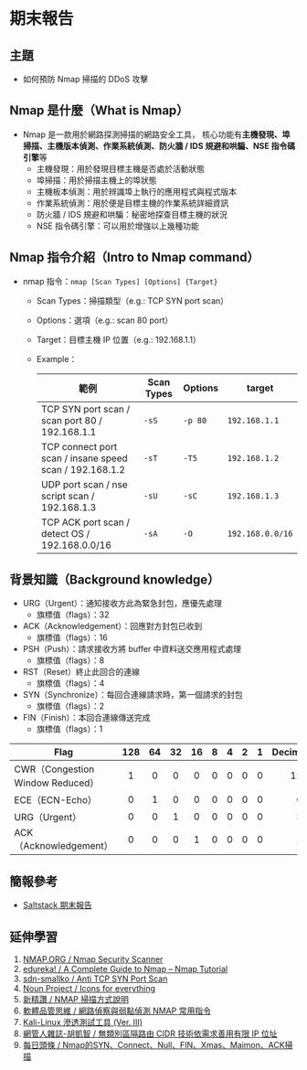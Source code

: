 # 期末報告
## 主題
- 如何預防 Nmap 掃描的 DDoS 攻擊

## Nmap 是什麼（What is Nmap）
- Nmap 是⼀款用於網路探測掃描的網路安全工具， 核心功能有**主機發現、埠掃描、主機版本偵測、作業系統偵測、防火牆 / IDS 規避和哄騙、NSE 指令碼引擎**等
    - 主機發現：用於發現目標主機是否處於活動狀態
    - 埠掃描：用於掃描主機上的埠狀態
    - 主機板本偵測：用於辨識埠上執行的應用程式與程式版本
    - 作業系統偵測：用於便是目標主機的作業系統詳細資訊
    - 防火牆 / IDS 規避和哄騙：秘密地探查目標主機的狀況
    - NSE 指令碼引擎：可以用於增強以上幾種功能

## Nmap 指令介紹（Intro to Nmap command）
- nmap 指令：`nmap [Scan Types] [Options] {Target}`
    - Scan Types：掃描類型（e.g.: TCP SYN port scan）
    - Options：選項（e.g.: scan 80 port）
    - Target：目標主機 IP 位置（e.g.: 192.168.1.1）
    - Example：

        | 範例 | Scan Types | Options | target |
        | ---- | ---- | ---- | ---- |
        | TCP SYN port scan / scan port 80 / 192.168.1.1 | `-sS` | `-p 80` | `192.168.1.1` |
        | TCP connect port scan / insane speed scan / 192.168.1.2 | `-sT` | `-T5` | `192.168.1.2` |
        | UDP port scan / nse script scan / 192.168.1.3 | `-sU` | `-sC` | `192.168.1.3` |
        | TCP ACK port scan / detect OS / 192.168.0.0/16 | `-sA` | `-O` | `192.168.0.0/16` | 


## 背景知識（Background knowledge）
- URG（Urgent）：通知接收方此為緊急封包，應優先處理
    - 旗標值（flags）：32
- ACK（Acknowledgement）：回應對方封包已收到
    - 旗標值（flags）：16
- PSH（Push）：請求接收方將 buffer 中資料送交應用程式處理
    - 旗標值（flags）：8
- RST（Reset）終止此回合的連線
    - 旗標值（flags）：4
- SYN（Synchronize）：每回合連線請求時，第一個請求的封包
    - 旗標值（flags）：2
- FIN（Finish）：本回合連線傳送完成
    - 旗標值（flags）：1

| Flag | 128 | 64 | 32 | 16 | 8 | 4 | 2 | 1 | Decimal |
| ---- | :----: | :----: | :----: | :----: | :----: | :----: | :----: | :----: | ----: |
| CWR（Congestion Window Reduced） | 1 | 0 | 0 | 0 | 0 | 0 | 0 | 0 | 128 |
| ECE（ECN-Echo） | 0 | 1 | 0 | 0 | 0 | 0 | 0 | 0 | 64 |
| URG（Urgent） | 0 | 0 | 1 | 0 | 0 | 0 | 0 | 0 | 32 |
| ACK（Acknowledgement） | 0 | 0 | 0 | 1 | 0 | 0 | 0 | 0 | 16 |

## 簡報參考
* [Saltstack 期末報告](https://drive.google.com/open?id=1IhvsjYjrs7-ePL-La_P9rcQAjdg67VOU)

## 延伸學習
1. [NMAP.ORG / Nmap Security Scanner](https://bit.ly/3dkrVnR)
2. [ edureka! / A Complete Guide to Nmap – Nmap Tutorial](bit.ly/3dlovBm)
3. [sdn-smallko / Anti TCP SYN Port Scan](bit.ly/3elYOlu)
4. [Noun Project / Icons for everything](bit.ly/3euco6E)
5. [新精讚 / NMAP 掃描⽅式說明](bit.ly/2zSYagv)
6. [軟體品管思維 / 網路偵察與弱點偵測 NMAP 常⽤指令](bit.ly/2zXi224)
7. [Kali-Linux 滲透測試⼯具 (Ver. III)](bit.ly/3hJBeBr)
8. [網管⼈雜誌-胡凱智 / 無類別區隔路由 CIDR 技術依需求善用有限 IP 位址](bit.ly/3eqQ9OE)
9. [每⽇頭條 / Nmap的SYN、Connect、Null、FIN、Xmas、Maimon、ACK掃描](bit.ly/3hU57PE)
